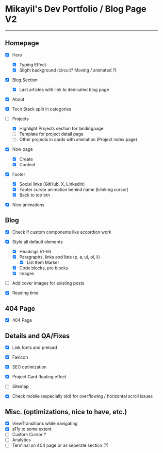 # Mikayil's Dev Portfolio / Blog Page V2
---
## Homepage
- [x] Hero
	- [x] Typing Effect
	- [x] Slight background (circuit? Moving / animated ?)

- [x] Blog Section
	- [x] Last articles with link to dedicated blog page

- [x] About

- [x] Tech Stack split in categories
	
- [ ] Projects
	- [x] Highlight Projects section for landingpage
	- [ ] Template for project detail page
	- [ ] Other projects in cards with animation (Project index page)

- [x] Now page
	- [x] Create
	- [x] Content

- [x] Footer
	- [x] Social links (GitHub, X, LinkedIn)
	- [x] Footer cursor animation behind name (blinking cursor)
	- [x] Back to top btn

- [x] Nice animations


## Blog
- [x] Check if custom components like accordion work

- [x] Style all default elements
	- [x] Headings h1-h6
	- [x] Paragraphs, links and lists (p, a, ul, ol, li)
		- [x] List Item Marker
	- [x] Code blocks, pre blocks
	- [x] Images

- [ ] Add cover images for existing posts

- [x] Reading time


## 404 Page
- [x] 404 Page


## Details and QA/Fixes
- [x] Link fonts and preload
- [x] Favicon
- [x] SEO optimization
- [x] Project Card floating effect
- [ ] Sitemap
- [x] Check mobile (especially old) for overflowing / horizontal scroll issues


## Misc. (optimizations, nice to have, etc.)
- [x] ViewTransitions while navigating
- [x] a11y to some extent
- [ ] Custom Cursor ?
- [ ] Analytics
- [ ] Terminal on 404 page or as seperate section (?)
